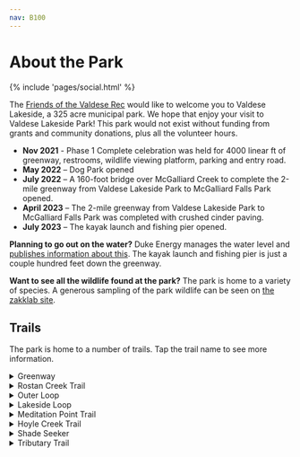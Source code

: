 ```yaml
---
nav: B100
---
```


# About the Park

{% include 'pages/social.html' %}

The [Friends of the Valdese Rec][link-fvr] would like to welcome you to Valdese Lakeside,
a 325 acre municipal park. We hope that enjoy your visit to Valdese Lakeside Park!
This park would not exist without funding from grants and community donations, plus all the volunteer hours.

- **Nov 2021** - Phase 1 Complete celebration was held for 4000 linear ft of greenway, restrooms, wildlife viewing platform, parking and entry road.
- **May 2022** – Dog Park opened
- **July 2022** – A 160-foot bridge over McGalliard Creek to complete the 2-mile greenway from Valdese Lakeside Park to McGalliard Falls Park opened.
- **April 2023** – The 2-mile greenway from Valdese Lakeside Park to McGalliard Falls Park was completed with crushed cinder paving.
- **July 2023** – The kayak launch and fishing pier opened.

**Planning to go out on the water?**
Duke Energy manages the water level and [publishes information about this][link-lakelevels].
The kayak launch and fishing pier is just a couple hundred feet down the greenway.

**Want to see all the wildlife found at the park?** The park is home to a variety of
species. A generous sampling of the park wildlife can be seen on [the zakklab site][link-zakklab].

## Trails

The park is home to a number of trails. Tap the trail name to see more information.

<details>
<summary>Greenway</summary>

- Easy Trail
- 2.0 Miles

The most prominent trail in the park, running adjacent to the lake and its tributary
throughout. Featured sights include:

- 0.1 Miles in: Place to launch kayaks and see water views of Table Rock.
- 0.2 Miles in: 4 Picnic Tables along a hillside with the bottom one having a
  water view.
- 0.5 Miles in: A shallow stepdown into the water called The Fox Den. Across
  the water there are often birds such as the Great Blue Heron.
- 1.3 Miles in: McGalliard Creek Bridge to McGalliard Falls Park.

</details>

<details>
<summary>Rostan Creek Trail</summary>

- Easy Trail
- 0.35 Miles

The creek runs to the left side for the majority of the trail.
A third of the way in, a good photo opportunity can be found
on the left side, with access to the creek and an unusual tree
overhang.
</details>

<details>
<summary>Outer Loop</summary>

- Intermediate
- 2.0 Miles

The beginning and end of the trail can be a little steep.
There are various elevation changes throughout the
trail.

</details>

<details>
<summary>Lakeside Loop</summary>

- Easy-Moderate
- 0.6 Miles

The trail takes you on a loop around the lake higher than the Meditation Point trail.
</details>

<details>
<summary>Meditation Point Trail</summary>

- Very Easy
- 0.1 Miles
- No bikes

4 feet wide, freshly built, and level.
Has great water views and a rock halfway along the trail that you can go down
and sit on and fish or take photos.

No bikes allowed because this is a heavily trafficked trail and collisions could occur.
</details>

<details>
<summary>Hoyle Creek Trail</summary>

- Easy-Intermediate Trail
- 1.3 Miles

This trail spurs off the Outer Loop Trail and runs all the way to Lovelady Road.

Throughout the trail there are many places to see the
creek and a picnic area with a table and chairs.
Halfway through the trail there is a beaver dam but rainfalls
do wash it away frequently. The last part of the trail walks
very close to the creek and there are some ups and downs and turns.
At the very end you reach Lovelady Rd, where you cross the
bridge to get back to Lake Rhodhiss Drive.
</details>

<details>
<summary>Shade Seeker</summary>

- Intermediate Trail
- 0.2 Miles
- Connects from Hoyle Creek back to Outer Loop.

Throughout the trail, you gain/lose 150 feet in elevation making the
climb the most difficult part of the trail.
</details>

<details>
<summary>Tributary Trail</summary>

- Moderate/Strenuous Trail
- 1.1 Miles

A difficult trail starting along Hoyle Creek and going up to Outer Loop.
The width and terrain of the trail varies. There are many shortcuts along the trail as it maximizes distance in its area.
</details>

[link-fvr]: ./#fvr
[link-lakelevels]: https://lakes.duke-energy.com/index.html#/detail/14/Detail
[link-zakklab]: https://zakklab.valdese.info/vlp/wildlife/
